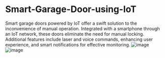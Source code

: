 # Smart-Garage-Door-using-IoT
Smart garage doors powered by IoT offer a swift solution to the inconvenience of manual operation. Integrated with a smartphone through an IoT network, these doors eliminate the need for manual locking. Additional features include laser and voice commands, enhancing user experience, and smart notifications for effective monitoring.
![image](https://github.com/Supriyachinthala7/Smart-Garage-Door-using-IoT/assets/140539067/f2ef301f-cae3-40b7-8a29-c2f6168e0052)
![image](https://github.com/Supriyachinthala7/Smart-Garage-Door-using-IoT/assets/140539067/5eab6203-25d4-48bc-a0c6-e5107fb301fe)


